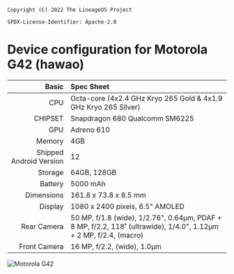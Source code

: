 ```

Copyright (C) 2022 The LineageOS Project

SPDX-License-Identifier: Apache-2.0

```

Device configuration for Motorola G42 (hawao)
==================================

Basic   | Spec Sheet
-------:|:-------------------------
CPU     | Octa-core (4x2.4 GHz Kryo 265 Gold & 4x1.9 GHz Kryo 265 Silver)
CHIPSET | Snapdragon 680 Qualcomm SM6225
GPU     | Adreno 610
Memory  | 4GB
Shipped Android Version | 12
Storage | 64GB, 128GB
Battery | 5000 mAh
Dimensions | 161.8 x 73.8 x 8.5 mm
Display | 1080 x 2400 pixels, 6.5" AMOLED
Rear Camera  | 50 MP, f/1.8 (wide), 1/2.76", 0.64µm, PDAF + 8 MP, f/2.2, 118˚ (ultrawide), 1/4.0", 1.12µm + 2 MP, f/2.4, (macro)
Front Camera | 16 MP, f/2.2, (wide), 1.0µm

![Motorola G42](https://fdn2.gsmarena.com/vv/pics/motorola/moto-g42-01.jpg "Motorola G42")
